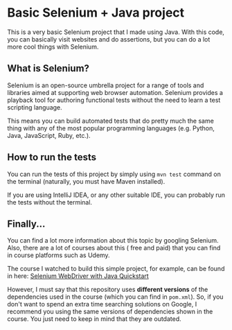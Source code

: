 # Basic Selenium + Java project

This is a very basic Selenium project that I made using Java. With this code, you can basically visit websites and do
assertions, but you can do a lot more cool things with Selenium.

## What is Selenium?

Selenium is an open-source umbrella project for a range of tools and libraries aimed at supporting web browser
automation. Selenium provides a playback tool for authoring functional tests without the need to learn a test scripting
language.

This means you can build automated tests that do pretty much the same thing with any of the most popular programming
languages (e.g. Python, Java, JavaScript, Ruby, etc.).

## How to run the tests

You can run the tests of this project by simply using `mvn test` command on the terminal (naturally, you must have Maven
installed).

If you are using IntelliJ IDEA, or any other suitable IDE, you can probably run the tests without the terminal.

## Finally...

You can find a lot more information about this topic by googling Selenium. Also, there are a lot of courses about this (
free and paid) that you can find in course platforms such as Udemy.

The course I watched to build this simple project, for example, can be found in
here: [Selenium WebDriver with Java Quickstart](https://www.udemy.com/course/selenium-webdriver-page-objects/)

However, I must say that this repository uses **different versions** of the dependencies used in the course (which you
can find in `pom.xml`). So, if you don't want to spend an extra time searching solutions on Google, I recommend you
using the same versions of dependencies shown in the course. You just need to keep in mind that they are outdated.
